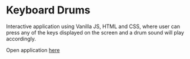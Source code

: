 # Keyboard Drums

Interactive application using Vanilla JS, HTML and CSS, where user can press any of the keys displayed on the screen and a drum sound will play accordingly. 

Open application [here](https://danielladt.github.io/keyboard-drums/)

